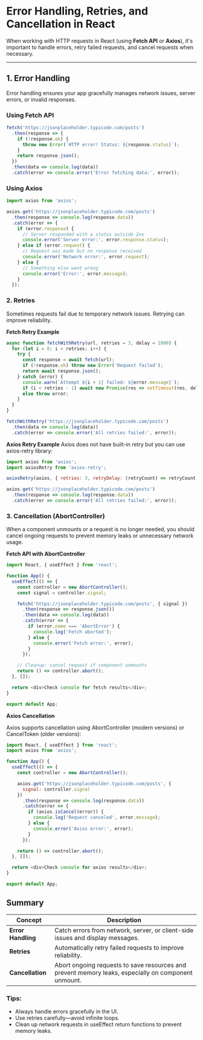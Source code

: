 # Error Handling, Retries, and Cancellation in React

When working with HTTP requests in React (using **Fetch API** or **Axios**), it's important to handle errors, retry failed requests, and cancel requests when necessary.

---

## 1. Error Handling

Error handling ensures your app gracefully manages network issues, server errors, or invalid responses.

### Using Fetch API

```javascript
fetch('https://jsonplaceholder.typicode.com/posts')
  .then(response => {
    if (!response.ok) {
      throw new Error(`HTTP error! Status: ${response.status}`);
    }
    return response.json();
  })
  .then(data => console.log(data))
  .catch(error => console.error('Error fetching data:', error));
```
### Using Axios
```js
import axios from 'axios';

axios.get('https://jsonplaceholder.typicode.com/posts')
  .then(response => console.log(response.data))
  .catch(error => {
    if (error.response) {
      // Server responded with a status outside 2xx
      console.error('Server error:', error.response.status);
    } else if (error.request) {
      // Request was made but no response received
      console.error('Network error:', error.request);
    } else {
      // Something else went wrong
      console.error('Error:', error.message);
    }
  });
```
### 2. Retries
Sometimes requests fail due to temporary network issues. Retrying can improve reliability.

**Fetch Retry Example**
```js
async function fetchWithRetry(url, retries = 3, delay = 1000) {
  for (let i = 0; i < retries; i++) {
    try {
      const response = await fetch(url);
      if (!response.ok) throw new Error('Request failed');
      return await response.json();
    } catch (error) {
      console.warn(`Attempt ${i + 1} failed: ${error.message}`);
      if (i < retries - 1) await new Promise(res => setTimeout(res, delay));
      else throw error;
    }
  }
}

fetchWithRetry('https://jsonplaceholder.typicode.com/posts')
  .then(data => console.log(data))
  .catch(error => console.error('All retries failed:', error));
```
**Axios Retry Example**
Axios does not have built-in retry but you can use axios-retry library:
```js
import axios from 'axios';
import axiosRetry from 'axios-retry';

axiosRetry(axios, { retries: 3, retryDelay: (retryCount) => retryCount * 1000 });

axios.get('https://jsonplaceholder.typicode.com/posts')
  .then(response => console.log(response.data))
  .catch(error => console.error('All retries failed:', error));
```
### 3. Cancellation (AbortController)

When a component unmounts or a request is no longer needed, you should cancel ongoing requests to prevent memory leaks or unnecessary network usage.

**Fetch API with AbortController**
```js
import React, { useEffect } from 'react';

function App() {
  useEffect(() => {
    const controller = new AbortController();
    const signal = controller.signal;

    fetch('https://jsonplaceholder.typicode.com/posts', { signal })
      .then(response => response.json())
      .then(data => console.log(data))
      .catch(error => {
        if (error.name === 'AbortError') {
          console.log('Fetch aborted');
        } else {
          console.error('Fetch error:', error);
        }
      });

    // Cleanup: cancel request if component unmounts
    return () => controller.abort();
  }, []);

  return <div>Check console for fetch results</div>;
}

export default App;
```
**Axios Cancellation**

Axios supports cancellation using AbortController (modern versions) or CancelToken (older versions):
```js
import React, { useEffect } from 'react';
import axios from 'axios';

function App() {
  useEffect(() => {
    const controller = new AbortController();

    axios.get('https://jsonplaceholder.typicode.com/posts', {
      signal: controller.signal
    })
      .then(response => console.log(response.data))
      .catch(error => {
        if (axios.isCancel(error)) {
          console.log('Request canceled', error.message);
        } else {
          console.error('Axios error:', error);
        }
      });

    return () => controller.abort();
  }, []);

  return <div>Check console for axios results</div>;
}

export default App;
```

## Summary
| Concept            | Description                                                                                         |
| ------------------ | --------------------------------------------------------------------------------------------------- |
| **Error Handling** | Catch errors from network, server, or client-side issues and display messages.                      |
| **Retries**        | Automatically retry failed requests to improve reliability.                                         |
| **Cancellation**   | Abort ongoing requests to save resources and prevent memory leaks, especially on component unmount. |

### Tips:

- Always handle errors gracefully in the UI.
- Use retries carefully—avoid infinite loops.
- Clean up network requests in useEffect return functions to prevent memory leaks.